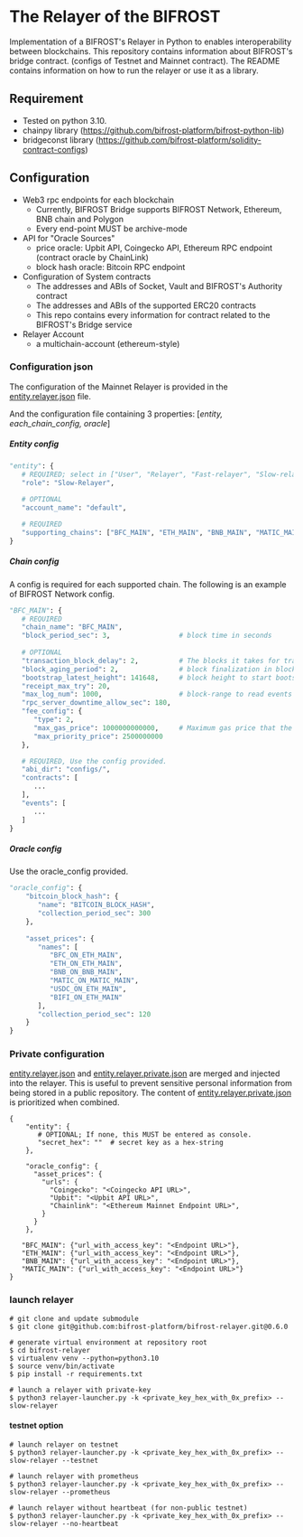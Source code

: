 # The Relayer of the BIFROST
Implementation of a BIFROST's Relayer in Python to enables interoperability between blockchains. 
This repository contains information about BIFROST's bridge contract. (configs of Testnet and Mainnet contract). 
The README contains information on how to run the relayer or use it as a library.


## Requirement
 - Tested on python 3.10.
 - chainpy library (https://github.com/bifrost-platform/bifrost-python-lib)
 - bridgeconst library (https://github.com/bifrost-platform/solidity-contract-configs)

## Configuration
 - Web3 rpc endpoints for each blockchain
   - Currently, BIFROST Bridge supports BIFROST Network, Ethereum, BNB chain and Polygon
   - Every end-point MUST be archive-mode
 - API for "Oracle Sources"
   - price oracle: Upbit API, Coingecko API, Ethereum RPC endpoint (contract oracle by ChainLink)
   - block hash oracle: Bitcoin RPC endpoint 
 - Configuration of System contracts
   - The addresses and ABIs of Socket, Vault and BIFROST's Authority contract
   - The addresses and ABIs of the supported ERC20 contracts
   - This repo contains every information for contract related to the BIFROST's Bridge service 
 - Relayer Account
   - a multichain-account (ethereum-style)

### Configuration json
The configuration of the Mainnet Relayer is provided in the [entity.relayer.json](configs/entity.relayer.json) file.  

And the configuration file containing 3 properties: [_entity, each_chain_config, oracle_]
##### Entity config
```python
"entity": {
   # REQUIRED; select in ["User", "Relayer", "Fast-relayer", "Slow-relayer"]
   "role": "Slow-Relayer",
   
   # OPTIONAL
   "account_name": "default",

   # REQUIRED
   "supporting_chains": ["BFC_MAIN", "ETH_MAIN", "BNB_MAIN", "MATIC_MAIN"]
}
```

##### Chain config
A config is required for each supported chain. The following is an example of BIFROST Network config.
```python
"BFC_MAIN": {
   # REQUIRED
   "chain_name": "BFC_MAIN",
   "block_period_sec": 3,                 # block time in seconds
   
   # OPTIONAL
   "transaction_block_delay": 2,          # The blocks it takes for transaction to be included in the blockchain
   "block_aging_period": 2,               # block finalization in blocks
   "bootstrap_latest_height": 141648,     # block height to start bootstrap
   "receipt_max_try": 20,
   "max_log_num": 1000,                   # block-range to read events at once
   "rpc_server_downtime_allow_sec": 180,
   "fee_config": {
      "type": 2,   
      "max_gas_price": 1000000000000,     # Maximum gas price that the relayer can pay 
      "max_priority_price": 2500000000 
   },

   # REQUIRED, Use the config provided.
   "abi_dir": "configs/",
   "contracts": [
      ...
   ],
   "events": [
      ...
   ]
}
```
##### Oracle config
Use the oracle_config provided.
```python
"oracle_config": {
    "bitcoin_block_hash": {
       "name": "BITCOIN_BLOCK_HASH",
       "collection_period_sec": 300
    },
    
    "asset_prices": {
       "names": [
          "BFC_ON_ETH_MAIN",
          "ETH_ON_ETH_MAIN",
          "BNB_ON_BNB_MAIN",
          "MATIC_ON_MATIC_MAIN",
          "USDC_ON_ETH_MAIN",
          "BIFI_ON_ETH_MAIN"
       ],
       "collection_period_sec": 120
    }
}
```

### Private configuration
[entity.relayer.json](configs/entity.relayer.json) and [entity.relayer.private.json](configs/entity.relayer.private.json)
are merged and injected into the relayer. This is useful to prevent sensitive personal information from being stored in 
a public repository. The content of [entity.relayer.private.json](configs/entity.relayer.private.json) is prioritized when combined.
```jsons
{
    "entity": {
       # OPTIONAL; If none, this MUST be entered as console.
       "secret_hex": ""  # secret key as a hex-string
    },

    "oracle_config": {
      "asset_prices": {
        "urls": {
          "Coingecko": "<Coingecko API URL>",
          "Upbit": "<Upbit API URL>",
          "Chainlink": "<Ethereum Mainnet Endpoint URL>",
        }
      }
    },

   "BFC_MAIN": {"url_with_access_key": "<Endpoint URL>"},
   "ETH_MAIN": {"url_with_access_key": "<Endpoint URL>"},
   "BNB_MAIN": {"url_with_access_key": "<Endpoint URL>"},
   "MATIC_MAIN": {"url_with_access_key": "<Endpoint URL>"}
}
```

### launch relayer
```shell
# git clone and update submodule
$ git clone git@github.com:bifrost-platform/bifrost-relayer.git@0.6.0

# generate virtual environment at repository root 
$ cd bifrost-relayer
$ virtualenv venv --python=python3.10
$ source venv/bin/activate
$ pip install -r requirements.txt

# launch a relayer with private-key
$ python3 relayer-launcher.py -k <private_key_hex_with_0x_prefix> --slow-relayer
```

#### testnet option
```
# launch relayer on testnet
$ python3 relayer-launcher.py -k <private_key_hex_with_0x_prefix> --slow-relayer --testnet

# launch relayer with prometheus
$ python3 relayer-launcher.py -k <private_key_hex_with_0x_prefix> --slow-relayer --prometheus

# launch relayer without heartbeat (for non-public testnet)
$ python3 relayer-launcher.py -k <private_key_hex_with_0x_prefix> --slow-relayer --no-heartbeat
```
